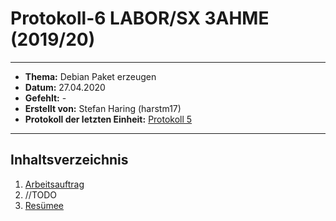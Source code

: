  # Protokoll-6 LABOR/SX 3AHME (2019/20)

---------------------------------------------------------------------------------------------

* **Thema:** Debian Paket erzeugen
* **Datum:** 27.04.2020
* **Gefehlt:** -
* **Erstellt von:** Stefan Haring (harstm17)
* **Protokoll der letzten Einheit:** [Protokoll 5](https://github.com/HTLMechatronics/m17-3ahme-la1-sx/blob/harstm17/protokolle/protokoll-5_harstm17_2020-04-20.md)

----------------------------------------------------------------------------------------------

## Inhaltsverzeichnis  

1. [Arbeitsauftrag](#arbeitsauftrag)
1. //TODO
1. [Resümee](#resümee)

